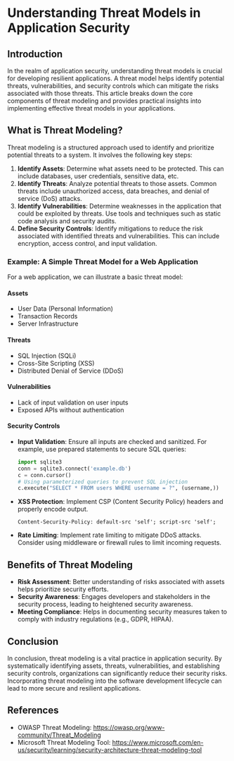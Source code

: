 # Understanding Threat Models in Application Security

## Introduction
In the realm of application security, understanding threat models is crucial for developing resilient applications. A threat model helps identify potential threats, vulnerabilities, and security controls which can mitigate the risks associated with those threats. This article breaks down the core components of threat modeling and provides practical insights into implementing effective threat models in your applications.

## What is Threat Modeling?
Threat modeling is a structured approach used to identify and prioritize potential threats to a system. It involves the following key steps:
1. **Identify Assets**: Determine what assets need to be protected. This can include databases, user credentials, sensitive data, etc.
2. **Identify Threats**: Analyze potential threats to those assets. Common threats include unauthorized access, data breaches, and denial of service (DoS) attacks.
3. **Identify Vulnerabilities**: Determine weaknesses in the application that could be exploited by threats. Use tools and techniques such as static code analysis and security audits.
4. **Define Security Controls**: Identify mitigations to reduce the risk associated with identified threats and vulnerabilities. This can include encryption, access control, and input validation.

### Example: A Simple Threat Model for a Web Application
For a web application, we can illustrate a basic threat model:

#### Assets
- User Data (Personal Information)
- Transaction Records
- Server Infrastructure

#### Threats
- SQL Injection (SQLi)
- Cross-Site Scripting (XSS)
- Distributed Denial of Service (DDoS)

#### Vulnerabilities
- Lack of input validation on user inputs
- Exposed APIs without authentication

#### Security Controls
- **Input Validation**: Ensure all inputs are checked and sanitized. For example, use prepared statements to secure SQL queries:
    ```python
    import sqlite3
    conn = sqlite3.connect('example.db')
    c = conn.cursor()
    # Using parameterized queries to prevent SQL injection
    c.execute("SELECT * FROM users WHERE username = ?", (username,))
    ```
- **XSS Protection**: Implement CSP (Content Security Policy) headers and properly encode output.
    ```http
    Content-Security-Policy: default-src 'self'; script-src 'self';
    ```
- **Rate Limiting**: Implement rate limiting to mitigate DDoS attacks. Consider using middleware or firewall rules to limit incoming requests.

## Benefits of Threat Modeling
- **Risk Assessment**: Better understanding of risks associated with assets helps prioritize security efforts.
- **Security Awareness**: Engages developers and stakeholders in the security process, leading to heightened security awareness.
- **Meeting Compliance**: Helps in documenting security measures taken to comply with industry regulations (e.g., GDPR, HIPAA).

## Conclusion
In conclusion, threat modeling is a vital practice in application security. By systematically identifying assets, threats, vulnerabilities, and establishing security controls, organizations can significantly reduce their security risks. Incorporating threat modeling into the software development lifecycle can lead to more secure and resilient applications.

## References
- OWASP Threat Modeling: https://owasp.org/www-community/Threat_Modeling
- Microsoft Threat Modeling Tool: https://www.microsoft.com/en-us/security/learning/security-architecture-threat-modeling-tool
